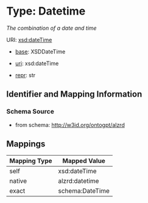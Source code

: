 # Type: Datetime




_The combination of a date and time_



URI: [xsd:dateTime](http://www.w3.org/2001/XMLSchema#dateTime)

* [base](https://w3id.org/linkml/base): XSDDateTime

* [uri](https://w3id.org/linkml/uri): xsd:dateTime

* [repr](https://w3id.org/linkml/repr): str








## Identifier and Mapping Information







### Schema Source


* from schema: http://w3id.org/ontogpt/alzrd




## Mappings

| Mapping Type | Mapped Value |
| ---  | ---  |
| self | xsd:dateTime |
| native | alzrd:datetime |
| exact | schema:DateTime |



